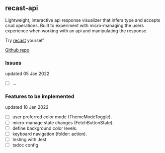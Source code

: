 ## recast-api

Lightweight, interactive api response visualizer that infers type and accepts crud operations. Built to experiment with micro-managing the users experience when working with an api and manipulating the response.

Try [recast](https://hmtgp.com/) yourself
<br />

[Github repo](https://github.com/AlfredMelson/recast-api.git)
<br />

### Issues

updated 05 Jan 2022

- [ ] ...

### Features to be implemented

updated 18 Jan 2022

- [ ] user preferred color mode (ThemeModeToggle).
- [ ] micro-manage state changes (FetchButtonState).
- [ ] define background color levels.
- [ ] keyboard navigation (folder: action).
- [ ] testing with Jest
- [ ] tsdoc config
